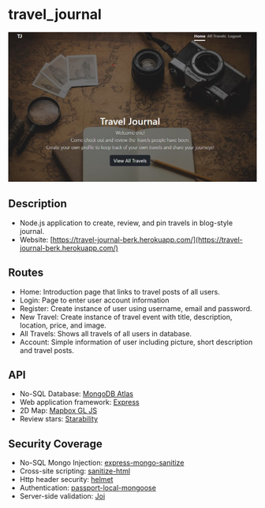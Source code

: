 # travel_journal
![Travel Journal home page](./public/img/home_page.jpg)

## Description
- Node.js application to create, review, and pin travels in blog-style journal.
- Website: [https://travel-journal-berk.herokuapp.com/](https://travel-journal-berk.herokuapp.com/)

## Routes
 - Home: Introduction page that links to travel posts of all users.
 - Login: Page to enter user account information
 - Register: Create instance of user using username, email and password.
 - New Travel: Create instance of travel event with title, description, location, price, and image.
 - All Travels: Shows all travels of all users in database. 
 - Account: Simple information of user including picture, short description and travel posts. 

## API
- No-SQL Database: [MongoDB Atlas](https://www.mongodb.com/atlas/database)
- Web application framework: [Express](https://expressjs.com/) 
- 2D Map: [Mapbox GL JS](https://docs.mapbox.com/mapbox-gl-js/guides/)
- Review stars: [Starability](https://github.com/LunarLogic/starability)

## Security Coverage 
- No-SQL Mongo Injection: [express-mongo-sanitize](https://www.npmjs.com/package/express-mongo-sanitize) 
- Cross-site scripting: [sanitize-html](https://www.npmjs.com/package/sanitize-html)
- Http header security: [helmet](https://www.npmjs.com/package/helmet)
- Authentication: [passport-local-mongoose](https://www.npmjs.com/package/passport-local-mongoose)
- Server-side validation: [Joi](https://www.npmjs.com/package/joi)
